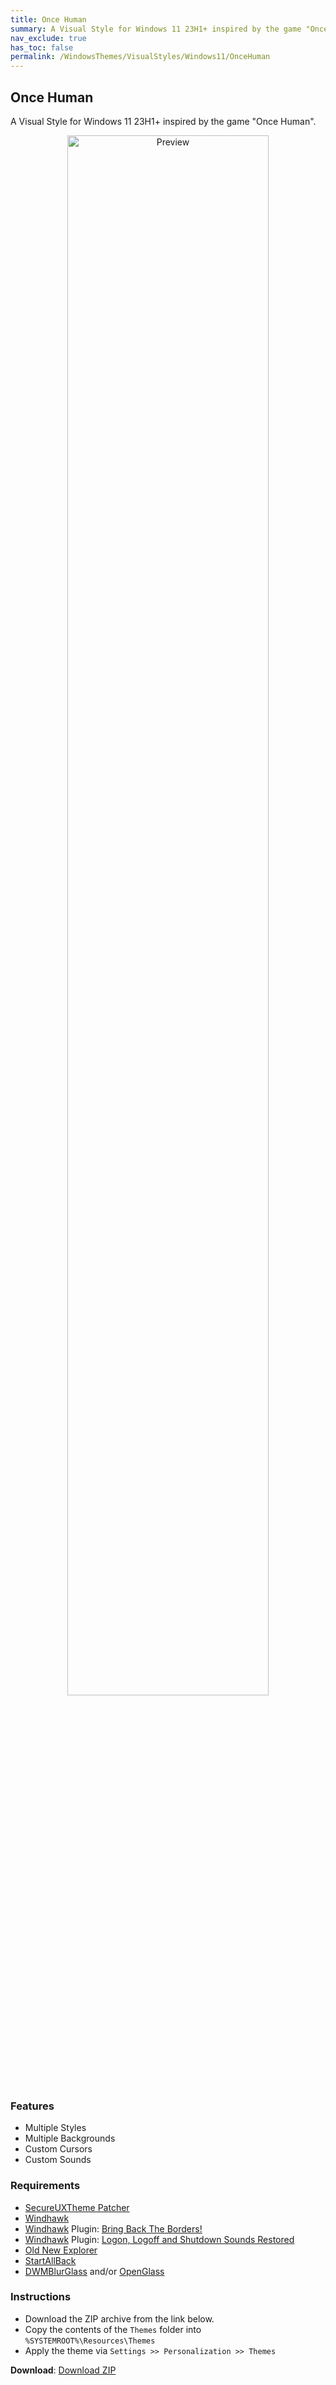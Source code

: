 ```yaml
---
title: Once Human
summary: A Visual Style for Windows 11 23H1+ inspired by the game "Once Human"
nav_exclude: true
has_toc: false
permalink: /WindowsThemes/VisualStyles/Windows11/OnceHuman
---
```


## Once Human
A Visual Style for Windows 11 23H1+ inspired by the game "Once Human".

<div align="center">
<img src="https://gitlab.com/the-back-room/visual-styles/windows-11/sfw/once-human/-/raw/main/Extras/Preview.bmp" alt="Preview" width="80%" />
</div>

### Features

- Multiple Styles
- Multiple Backgrounds
- Custom Cursors
- Custom Sounds

### Requirements
- [SecureUXTheme Patcher](https://github.com/namazso/SecureUxTheme/)
- [Windhawk](https://windhawk.net/)
- [Windhawk](https://windhawk.net/) Plugin: [Bring Back The Borders!](https://windhawk.net/mods/w11-dwm-fix)
- [Windhawk](https://windhawk.net/) Plugin: [Logon, Logoff and Shutdown Sounds Restored](https://windhawk.net/mods/logon-logoff-shutdown-sounds/)
- [Old New Explorer](https://msfn.org/board/topic/170375-oldnewexplorer-119/)
- [StartAllBack](https://www.startallback.com/)
- [DWMBlurGlass](https://github.com/Maplespe/DWMBlurGlass) and/or [OpenGlass](https://virtualcustoms.net/showthread.php/88998-OpenGlass-Installer-for-Windows-11-22H2)

### Instructions
- Download the ZIP archive from the link below.
- Copy the contents of the `Themes` folder into `%SYSTEMROOT%\Resources\Themes`
- Apply the theme via `Settings >> Personalization >> Themes`

**Download**: [Download ZIP](https://gitlab.com/the-back-room/visual-styles/windows-11/sfw/once-human/-/archive/main/once-human-main.zip)